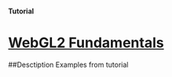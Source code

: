 #### Tutorial
# [WebGL2 Fundamentals](https://webgl2fundamentals.org/)

##Desctiption
Examples from tutorial